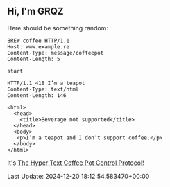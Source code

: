 ## Hi, I'm GRQZ
Here should be something random:  
```
BREW coffee HTTP/1.1
Host: www.example.re
Content-Type: message/coffeepot
Content-Length: 5

start
```

```
HTTP/1.1 418 I’m a teapot
Content-Type: text/html
Content-Length: 146

<html>
  <head>
    <title>Beverage not supported</title>
  </head>
  <body>
   <p>I’m a teapot and I don’t support coffee.</p>
  </body>
</html>
```
It's [The Hyper Text Coffee Pot Control Protocol](https://datatracker.ietf.org/doc/html/rfc7168?utm_source=localhost%3A8080)!



Last Update: 2024-12-20 18:12:54.583470+00:00
